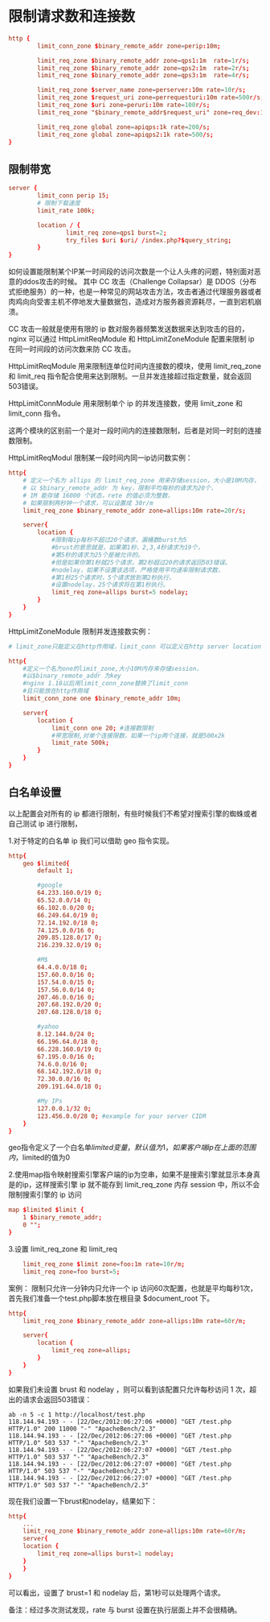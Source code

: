 
# 限制请求数和连接数

```conf
http {
        limit_conn_zone $binary_remote_addr zone=perip:10m;

        limit_req_zone $binary_remote_addr zone=qps1:1m  rate=1r/s;
        limit_req_zone $binary_remote_addr zone=qps2:1m  rate=2r/s;
        limit_req_zone $binary_remote_addr zone=qps3:1m  rate=4r/s;

		limit_req_zone $server_name zone=perserver:10m rate=10r/s;
		limit_req_zone $request_uri zone=perrequesturi:10m rate=500r/s;
		limit_req_zone $uri zone=peruri:10m rate=100r/s;
		limit_req_zone "$binary_remote_addr$request_uri" zone=req_dev:10m rate=2r/s;

        limit_req_zone global zone=apiqps:1k rate=200/s;
        limit_req_zone global zone=apiqps2:1k rate=500/s;
}
```

## 限制带宽

```conf
server {
        limit_conn perip 15;
        # 限制下载速度
        limit_rate 100k;

        location / {
                limit_req zone=qps1 burst=2;
                try_files $uri $uri/ /index.php?$query_string;
        }
}
```
如何设置能限制某个IP某一时间段的访问次数是一个让人头疼的问题，特别面对恶意的ddos攻击的时候。
其中 CC 攻击（Challenge Collapsar）是 DDOS（分布式拒绝服务）的一种，也是一种常见的网站攻击方法，攻击者通过代理服务器或者肉鸡向向受害主机不停地发大量数据包，造成对方服务器资源耗尽，一直到宕机崩溃。

CC 攻击一般就是使用有限的 ip 数对服务器频繁发送数据来达到攻击的目的，nginx 可以通过 HttpLimitReqModule 和 HttpLimitZoneModule 配置来限制 ip 在同一时间段的访问次数来防 CC 攻击。

HttpLimitReqModule 用来限制连单位时间内连接数的模块，使用 limit_req_zone 和 limit_req 指令配合使用来达到限制。一旦并发连接超过指定数量，就会返回503错误。

HttpLimitConnModule 用来限制单个 ip 的并发连接数，使用 limit_zone 和 limit_conn 指令。

这两个模块的区别前一个是对一段时间内的连接数限制，后者是对同一时刻的连接数限制。

HttpLimitReqModul 限制某一段时间内同一ip访问数实例：
```conf
http{
    # 定义一个名为 allips 的 limit_req_zone 用来存储session，大小是10M内存，
    # 以 $binary_remote_addr 为 key，限制平均每秒的请求为20个，
    # 1M 能存储 16000 个状态，rete 的值必须为整数，
    # 如果限制两秒钟一个请求，可以设置成 30r/m
    limit_req_zone $binary_remote_addr zone=allips:10m rate=20r/s;

    server{
		location {
			#限制每ip每秒不超过20个请求，漏桶数burst为5
			#brust的意思就是，如果第1秒、2,3,4秒请求为19个，
			#第5秒的请求为25个是被允许的。
			#但是如果你第1秒就25个请求，第2秒超过20的请求返回503错误。
			#nodelay，如果不设置该选项，严格使用平均速率限制请求数，
			#第1秒25个请求时，5个请求放到第2秒执行，
			#设置nodelay，25个请求将在第1秒执行。
			limit_req zone=allips burst=5 nodelay;
		}
    }
}
```

HttpLimitZoneModule 限制并发连接数实例：
```conf
# limit_zone只能定义在http作用域，limit_conn 可以定义在http server location作用域

http{
    #定义一个名为one的limit_zone,大小10M内存来存储session，
    #以$binary_remote_addr 为key
    #nginx 1.18以后用limit_conn_zone替换了limit_conn
    #且只能放在http作用域
    limit_conn_zone one $binary_remote_addr 10m;

    server{
		location {
			limit_conn one 20; #连接数限制
			#带宽限制,对单个连接限数，如果一个ip两个连接，就是500x2k
			limit_rate 500k;
		}
    }
}
```

## 白名单设置

以上配置会对所有的 ip 都进行限制，有些时候我们不希望对搜索引擎的蜘蛛或者自己测试 ip 进行限制，

1.对于特定的白名单 ip 我们可以借助 geo 指令实现。
```conf
http{
    geo $limited{
		default 1;

		#google
		64.233.160.0/19 0;
		65.52.0.0/14 0;
		66.102.0.0/20 0;
		66.249.64.0/19 0;
		72.14.192.0/18 0;
		74.125.0.0/16 0;
		209.85.128.0/17 0;
		216.239.32.0/19 0;

		#M$
		64.4.0.0/18 0;
		157.60.0.0/16 0;
		157.54.0.0/15 0;
		157.56.0.0/14 0;
		207.46.0.0/16 0;
		207.68.192.0/20 0;
		207.68.128.0/18 0;

		#yahoo
		8.12.144.0/24 0;
		66.196.64.0/18 0;
		66.228.160.0/19 0;
		67.195.0.0/16 0;
		74.6.0.0/16 0;
		68.142.192.0/18 0;
		72.30.0.0/16 0;
		209.191.64.0/18 0;

		#My IPs
		127.0.0.1/32 0;
		123.456.0.0/28 0; #example for your server CIDR
	}
}
```

geo指令定义了一个白名单$limited变量，默认值为1，如果客户端ip在上面的范围内，$limited的值为0

2.使用map指令映射搜索引擎客户端的ip为空串，如果不是搜索引擎就显示本身真是的ip，这样搜索引擎 ip 就不能存到 limit_req_zone 内存 session 中，所以不会限制搜索引擎的 ip 访问

```conf
map $limited $limit {
    1 $binary_remote_addr;
    0 "";
}
```

3.设置 limit_req_zone 和 limit_req
```conf
    limit_req_zone $limit zone=foo:1m rate=10r/m;
    limit_req zone=foo burst=5;
```

案例：
限制只允许一分钟内只允许一个 ip 访问60次配置，也就是平均每秒1次，首先我们准备一个test.php脚本放在根目录 $document_root 下。

```conf
http{
    limit_req_zone $binary_remote_addr zone=allips:10m rate=60r/m;

    server{
		location {
			limit_req zone=allips;
		}
    }
}
```
如果我们未设置 brust 和 nodelay ，则可以看到该配置只允许每秒访问 1 次，超出的请求会返回503错误：
```text
ab -n 5 -c 1 http://localhost/test.php
118.144.94.193 - - [22/Dec/2012:06:27:06 +0000] "GET /test.php HTTP/1.0" 200 11000 "-" "ApacheBench/2.3"
118.144.94.193 - - [22/Dec/2012:06:27:06 +0000] "GET /test.php HTTP/1.0" 503 537 "-" "ApacheBench/2.3"
118.144.94.193 - - [22/Dec/2012:06:27:07 +0000] "GET /test.php HTTP/1.0" 503 537 "-" "ApacheBench/2.3"
118.144.94.193 - - [22/Dec/2012:06:27:07 +0000] "GET /test.php HTTP/1.0" 503 537 "-" "ApacheBench/2.3"
118.144.94.193 - - [22/Dec/2012:06:27:07 +0000] "GET /test.php HTTP/1.0" 503 537 "-" "ApacheBench/2.3"
```
现在我们设置一下brust和nodelay，结果如下：

```conf
http{
    ...
    limit_req_zone $binary_remote_addr zone=allips:10m rate=60r/m;
    server{
    location {
		limit_req zone=allips burst=1 nodelay;
    }
    }
}
```

可以看出，设置了 brust=1 和 nodelay 后，第1秒可以处理两个请求。

备注：经过多次测试发现，rate 与 burst 设置在执行层面上并不会很精确。
